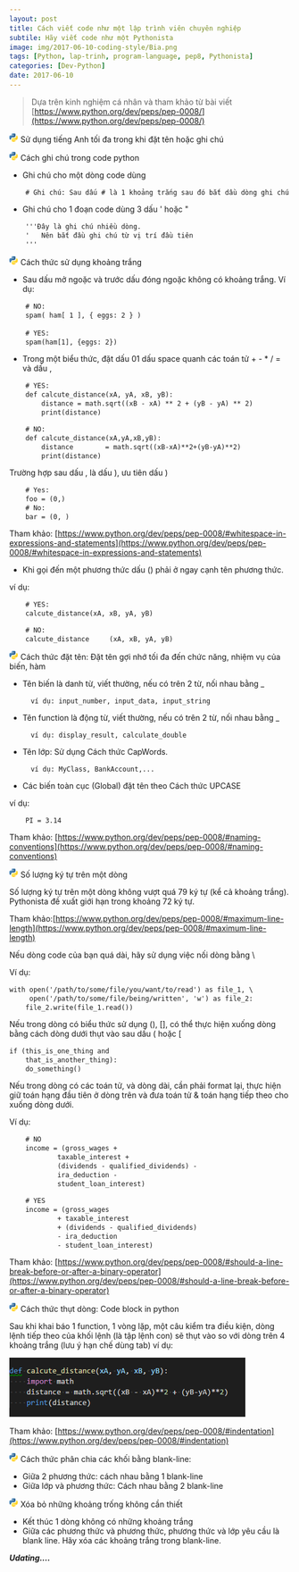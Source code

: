 ```yaml
---
layout: post
title: Cách viết code như một lập trình viên chuyên nghiệp
subtile: Hãy viết code như một Pythonista
image: img/2017-06-10-coding-style/Bia.png
tags: [Python, lap-trinh, program-language, pep8, Pythonista]
categories: [Dev-Python]
date: 2017-06-10
---
```


>Dựa trên kinh nghiệm cá nhân và tham khảo từ bài viết [https://www.python.org/dev/peps/pep-0008/](https://www.python.org/dev/peps/pep-0008/)

![codeblock](/img/2017-06-10-coding-style/python.ico) Sử dụng tiếng Anh tối đa trong khi đặt tên hoặc ghi chú

![codeblock](/img/2017-06-10-coding-style/python.ico) Cách ghi chú trong code python
- Ghi chú cho một dòng code dùng 

```
    # Ghi chú: Sau dấu # là 1 khoảng trắng sau đó bắt dầu dòng ghi chú
```

- Ghi chú cho 1 đoạn code dùng 3 dấu ' hoặc "

```
    '''Đây là ghi chú nhiều dòng.
    '   Nên bắt đầu ghi chú từ vị trí đầu tiên
    '''
```

![codeblock](/img/2017-06-10-coding-style/python.ico) Cách thức sử dụng khoảng trắng

- Sau dấu mở ngoặc và trước dấu đóng ngoặc không có khoảng trắng.
Ví dụ:

```
    # NO: 
    spam( ham[ 1 ], { eggs: 2 } )

    # YES:
    spam(ham[1], {eggs: 2})
```

- Trong một biểu thức, đặt dấu 01 dấu space quanh các toán tử + - * / = và dấu , 

```
    # YES:
    def calcute_distance(xA, yA, xB, yB):
        distance = math.sqrt((xB - xA) ** 2 + (yB - yA) ** 2)
        print(distance)
```

```
    # NO:
    def calcute_distance(xA,yA,xB,yB):
        distance        = math.sqrt((xB-xA)**2+(yB-yA)**2)
        print(distance)
```

Trường hợp sau dấu , là dấu ), ưu tiên dấu )

```
    # Yes: 
    foo = (0,)
    # No:
    bar = (0, )
```

Tham khảo: [https://www.python.org/dev/peps/pep-0008/#whitespace-in-expressions-and-statements](https://www.python.org/dev/peps/pep-0008/#whitespace-in-expressions-and-statements)

- Khi gọi đến một phương thức dấu () phải ở ngay cạnh tên phương thức.

ví dụ:

```
    # YES:
    calcute_distance(xA, xB, yA, yB)
```

```
    # NO:
    calcute_distance     (xA, xB, yA, yB)
```

![codeblock](/img/2017-06-10-coding-style/python.ico) Cách thức đặt tên: 
Đặt tên gợi nhớ tối đa đến chức năng, nhiệm vụ của biến, hàm

- Tên biến là danh từ, viết thường, nếu có trên 2 từ, nối nhau bằng _
        
        ví dụ: input_number, input_data, input_string

- Tên function là động từ, viết thường, nếu có trên 2 từ, nối nhau bằng _
        
        ví dụ: display_result, calculate_double
- Tên lớp: Sử dụng Cách thức CapWords. 
        
        ví dụ: MyClass, BankAccount,...

- Các biến toàn cục (Global) đặt tên theo Cách thức UPCASE

ví dụ: 

```
    PI = 3.14
```

Tham khảo:  [https://www.python.org/dev/peps/pep-0008/#naming-conventions](https://www.python.org/dev/peps/pep-0008/#naming-conventions)

![codeblock](/img/2017-06-10-coding-style/python.ico) Số lượng ký tự trên một dòng

Số lượng ký tự trên một dòng không vượt quá 79 ký tự (kể cả khoảng trắng). Pythonista đề xuất giới hạn trong khoảng 72 ký tự.


Tham khảo:[https://www.python.org/dev/peps/pep-0008/#maximum-line-length](https://www.python.org/dev/peps/pep-0008/#maximum-line-length)

Nếu dòng code của bạn quá dài, hãy sử dụng việc nối dòng bằng \

Ví dụ: 
```
with open('/path/to/some/file/you/want/to/read') as file_1, \
     open('/path/to/some/file/being/written', 'w') as file_2:
    file_2.write(file_1.read())
```

Nếu trong dòng có biểu thức sử dụng (), [], có thể thực hiện xuống dòng bằng cách dòng dưới thụt vào sau dấu ( hoặc [

```
if (this_is_one_thing and
    that_is_another_thing):
    do_something()
```

Nếu trong dòng có các toán tử, và dòng dài, cần phải format lại, thực hiện giữ toán hạng đầu tiên ở dòng trên và đưa toán tử & toán hạng tiếp theo cho xuống dòng dưới.

Ví dụ: 
```
    # NO
    income = (gross_wages +
            taxable_interest +
            (dividends - qualified_dividends) -
            ira_deduction -
            student_loan_interest)
```

```
    # YES
    income = (gross_wages
            + taxable_interest
            + (dividends - qualified_dividends)
            - ira_deduction
            - student_loan_interest)
```
Tham khảo: [https://www.python.org/dev/peps/pep-0008/#should-a-line-break-before-or-after-a-binary-operator](https://www.python.org/dev/peps/pep-0008/#should-a-line-break-before-or-after-a-binary-operator)

![codeblock](/img/2017-06-10-coding-style/python.ico) Cách thức thụt dòng: Code block in python

Sau khi khai báo 1 function, 1 vòng lặp, một câu kiểm tra điều kiện, dòng lệnh tiếp theo của khối lệnh (là tập lệnh con) sẽ thụt vào so với dòng trên 4 khoảng trắng (lưu ý hạn chế dùng tab)
ví dụ:

![codeblock](/img/2017-06-10-coding-style/coding_block.png)

Tham khảo: 
[https://www.python.org/dev/peps/pep-0008/#indentation](https://www.python.org/dev/peps/pep-0008/#indentation)

![codeblock](/img/2017-06-10-coding-style/python.ico) Cách thức phân chia các khối bằng blank-line:

- Giữa 2 phương thức: cách nhau bằng 1 blank-line
- Giữa lớp và phương thức: Cách nhau bằng 2 blank-line



![codeblock](/img/2017-06-10-coding-style/python.ico) Xóa bỏ những khoảng trống không cần thiết
- Kết thúc 1 dòng không có những khoảng trắng
- Giữa các phương thức và phương thức, phương thức và lớp yêu cầu là blank line. Hãy xóa các khoảng trắng trong blank-line.


**_Udating...._**